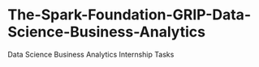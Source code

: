 # The-Spark-Foundation-GRIP-Data-Science-Business-Analytics
Data Science Business Analytics  Internship Tasks
